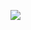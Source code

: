 ![](https://raw.githubusercontent.com/oleksandrblazhko/ai182-volkov/laboratory-work-2/laboratory-work-2/UMLDeployment.puml)

